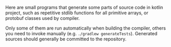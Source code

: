 Here are small programs that generate some parts of source code in kotlin project, such as repetitive stdlib functions for all primitive arrays, or protobuf classes used by compiler.

Only some of them are run automatically when building the compiler, others you need to invoke manually (e.g. `./gradlew generateTests`).
Generated sources should generally be committed to the repository.